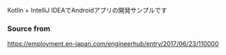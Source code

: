 Kotlin + IntelliJ IDEAでAndroidアプリの開発サンプルです

### Source from
https://employment.en-japan.com/engineerhub/entry/2017/06/23/110000